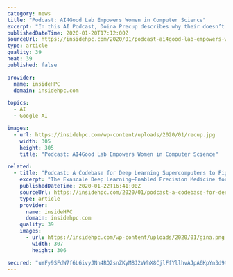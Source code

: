 ```yaml
---
category: news
title: "Podcast: AI4Good Lab Empowers Women in Computer Science"
excerpt: "In this AI Podcast, Doina Precup describes why their doesn’t need to be a gender gap in computer science education. An associate professor at McGill University and research team lead at DeepMind, Precup shares her personal experiences, along with the AI4Good Lab she co-founded to give women more access to machine learning training."
publishedDateTime: 2020-01-20T17:12:00Z
sourceUrl: https://insidehpc.com/2020/01/podcast-ai4good-lab-empowers-women-in-computer-science/
type: article
quality: 39
heat: 39
published: false

provider:
  name: insideHPC
  domain: insidehpc.com

topics:
  - AI
  - Google AI

images:
  - url: https://insidehpc.com/wp-content/uploads/2020/01/recup.jpg
    width: 305
    height: 305
    title: "Podcast: AI4Good Lab Empowers Women in Computer Science"

related:
  - title: "Podcast: A Codebase for Deep Learning Supercomputers to Fight Cancer"
    excerpt: "The Exascale Deep Learning–Enabled Precision Medicine for Cancer (CANDLE) project is directed at developing pre-clinical response models, predicting mechanisms of RAS/RAF–driven cancers, and developing treatment strategies. CANDLE is a partnership of Argonne (ANL), Lawrence Livermore, Los Alamos, and Oak Ridge (ORNL) National Laboratories ..."
    publishedDateTime: 2020-01-22T16:41:00Z
    sourceUrl: https://insidehpc.com/2020/01/podcast-a-codebase-for-deep-learning-supercomputers-to-fight-cancer/
    type: article
    provider:
      name: insideHPC
      domain: insidehpc.com
    quality: 39
    images:
      - url: https://insidehpc.com/wp-content/uploads/2020/01/gina.png
        width: 307
        height: 306

secured: "uYFy9SFdW7f6L6ivyJNn4RQ2snZKyM8J2VWhX8CjlFfYllhvAJpA6KpYn3d9t3JMBbY5rm9H4HnRegN7F12/U8Wj7fhbpWB2PE6C/EkUCKw+HYwt3dadtqN7SHGExPX1YKv1gPhWRQEYJwT7gb2S7h/0s1tk6+oKf0hSiD8Q0EgRVLX9ojP7K0mOJrZaoLLOMPEcOLW9Tugbebh77FIEqx/l7ZO2tpFPQYgkqBjom46Ee5MQHdPvdXAYdXPTD2DDYUKe8DuPVwjYgLwBp1R98YxNk+Fo94nfixESAQwc6i4cnuGCV3LYdZ691mIE6QcDcPCX2do58h+y+L2nLAn9aHE2LlNz04z8Vh1b0oIY0zK7HoU8pmgBTkMayhjVWyz0Du0285jR71WBiZzZLGg8zBji/vYPegtkL4pgPbIfcD9Dh4N6JwRcDdP61k7BFGFRpOE3xYBygxbz2AZu8U95Hw==;AUnQsds1kAsN192Q/ytCEg=="
---
```


